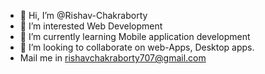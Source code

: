 - 👋 Hi, I’m @Rishav-Chakraborty
- 👀 I’m interested Web Development 
- 🌱 I’m currently learning Mobile application development 
- 💞️ I’m looking to collaborate on web-Apps, Desktop apps.
- Mail me in rishavchakraborty707@gmail.com 


